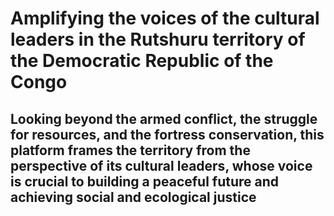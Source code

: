 # Amplifying the voices of the cultural leaders in the Rutshuru territory of the Democratic Republic of the Congo
## Looking beyond the armed conflict, the struggle for resources, and the fortress conservation, this platform frames the territory from the perspective of its cultural leaders, whose voice is crucial to building a peaceful future and achieving social and ecological justice
